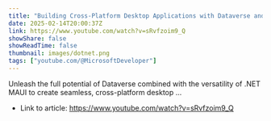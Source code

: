 ```yaml
---
title: "Building Cross-Platform Desktop Applications with Dataverse and .NET MAUI"
date: 2025-02-14T20:00:37Z
link: https://www.youtube.com/watch?v=sRvfzoim9_Q
showShare: false
showReadTime: false
thumbnail: images/dotnet.png
tags: ["youtube.com/@MicrosoftDeveloper"]
---
```

Unleash the full potential of Dataverse combined with the versatility of .NET MAUI to create seamless, cross-platform desktop ...

- Link to article: https://www.youtube.com/watch?v=sRvfzoim9_Q